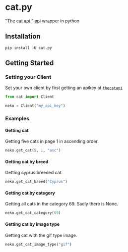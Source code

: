# cat.py
["The ](https://bit.ly/2EqoBMo)[cat ](thecatapi.comthecatapi.com)[api  "](https://bit.ly/2EqoBMohttps://bit.ly/2EqoBMo) api wrapper in python

## Installation

```pip install -U cat.py```

## Getting Started

### Setting your Client

Set your own client by first getting an apikey at [```thecatapi```](https://thecatapi.com)

```python
from cat import Client

neko = Client("my_api_key")
```

### Examples

#### Getting cat

Getting five cats in page 1 in ascending order.

```python
neko.get_cat(5, 1, "asc")
```

#### Getting cat by breed

Getting cyprus breeded cat.

```python
neko.get_cat_breed("Cyprus")
```

#### Getting cat by category

Getting all cats in the category 69. Sadly there is None.

```python
neko.get_cat_category(69)
```

#### Getting cat by image type

Getting cat with the gif type image.

```python
neko.get_cat_image_type("gif")
```

